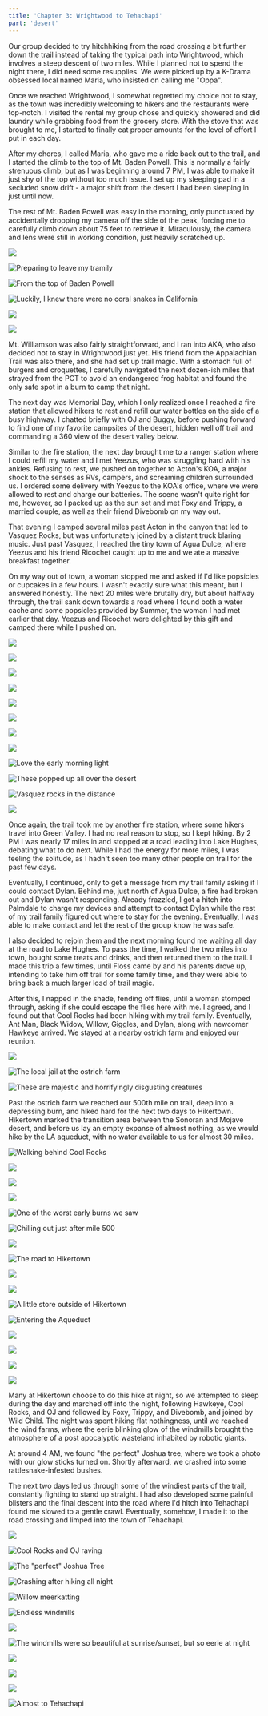 ```yaml
---
title: 'Chapter 3: Wrightwood to Tehachapi'
part: 'desert'
---
```


<script lang="ts">
import Images from '$lib/components/Images.svelte';
</script>

Our group decided to try hitchhiking from the road crossing a bit further down the trail instead of taking the typical
path into Wrightwood, which involves a steep descent of two miles. While I planned not to spend the night there, I did
need some resupplies. We were picked up by a K-Drama obsessed local named Maria, who insisted on calling me "Oppa".

Once we reached Wrightwood, I somewhat regretted my choice not to stay, as the town was incredibly welcoming to hikers
and the restaurants were top-notch. I visited the rental my group chose and quickly showered and did laundry while
grabbing food from the grocery store. With the stove that was brought to me, I started to finally eat proper amounts for
the level of effort I put in each day.

After my chores, I called Maria, who gave me a ride back out to the trail, and I started the climb to the top of Mt.
Baden Powell. This is normally a fairly strenuous climb, but as I was beginning around 7 PM, I was able to make it just
shy of the top without too much issue. I set up my sleeping pad in a secluded snow drift - a major shift from the desert
I had been sleeping in just until now.

The rest of Mt. Baden Powell was easy in the morning, only punctuated by accidentally dropping my camera off the side of
the peak, forcing me to carefully climb down about 75 feet to retrieve it. Miraculously, the camera and lens were still
in working condition, just heavily scratched up.

![](https://cdn.jeeveshikedthepct.com/images/faec87b3-81db-403f-934f-853621710200.jpeg)

![Preparing to leave my tramily](https://cdn.jeeveshikedthepct.com/images/ea3b0305-fee1-4e9f-e17c-d4f02c056700.jpeg)

![From the top of Baden Powell](https://cdn.jeeveshikedthepct.com/images/071b08b1-30cf-4402-72ee-e0ba68a60700.jpeg)

![Luckily, I knew there were no coral snakes in California](https://cdn.jeeveshikedthepct.com/images/3e4b3e6c-5bc6-4208-9559-87e4b5ecaf00.jpeg)

![](https://cdn.jeeveshikedthepct.com/images/6d72677d-82fe-4b03-a1d8-4aba068df000.jpeg)

![](https://cdn.jeeveshikedthepct.com/images/fb0f3a3f-30b2-4099-7db1-ae610d9ca400.jpeg)

Mt. Williamson was also fairly straightforward, and I ran into AKA, who also decided not to stay in Wrightwood just yet.
His friend from the Appalachian Trail was also there, and she had set up trail magic. With a stomach full of burgers and
croquettes, I carefully navigated the next dozen-ish miles that strayed from the PCT to avoid an endangered frog habitat
and found the only safe spot in a burn to camp that night.

The next day was Memorial Day, which I only realized once I reached a fire station that allowed hikers to rest and
refill our water bottles on the side of a busy highway. I chatted briefly with OJ and Buggy, before pushing forward to
find one of my favorite campsites of the desert, hidden well off trail and commanding a 360 view of the desert valley
below.

Similar to the fire station, the next day brought me to a ranger station where I could refill my water and I met Yeezus,
who was struggling hard with his ankles. Refusing to rest, we pushed on together to Acton's KOA, a major shock to the
senses as RVs, campers, and screaming children surrounded us. I ordered some delivery with Yeezus to the KOA's office,
where we were allowed to rest and charge our batteries. The scene wasn't quite right for me, however, so I packed up as
the sun set and met Foxy and Trippy, a married couple, as well as their friend Divebomb on my way out.

That evening I camped several miles past Acton in the canyon that led to Vasquez Rocks, but was unfortunately joined by
a distant truck blaring music. Just past Vasquez, I reached the tiny town of Agua Dulce, where Yeezus and his friend
Ricochet caught up to me and we ate a massive breakfast together.

On my way out of town, a woman stopped me and asked if I'd like popsicles or cupcakes in a few hours. I wasn't exactly
sure what this meant, but I answered honestly. The next 20 miles were brutally dry, but about halfway through, the trail
sank down towards a road where I found both a water cache and some popsicles provided by Summer, the woman I had met
earlier that day. Yeezus and Ricochet were delighted by this gift and camped there while I pushed on.

![](https://cdn.jeeveshikedthepct.com/images/8526e23c-a1f9-4e4c-edad-eb7a386bf500.jpeg)

![](https://cdn.jeeveshikedthepct.com/images/2e931ebc-25af-429a-4224-54af30f41c00.jpeg)

![](https://cdn.jeeveshikedthepct.com/images/6bf42fc1-e401-481e-aaa3-46b6e122f400.jpeg)

![](https://cdn.jeeveshikedthepct.com/images/c76a7e72-0ded-47cb-85bd-7239da7aae00.jpeg)

![](https://cdn.jeeveshikedthepct.com/images/e0dfb7fb-eafe-452a-7cdd-f807ed84d600.jpeg)

![](https://cdn.jeeveshikedthepct.com/images/6c70639c-97a1-411a-dc01-3904045d5500.jpeg)

![](https://cdn.jeeveshikedthepct.com/images/418009f3-03b0-4475-e73d-25f0fe5f2d00.jpeg)

![](https://cdn.jeeveshikedthepct.com/images/9cb9e072-0b25-44e5-bff7-4dff3d54e300.jpeg)

![Love the early morning light](https://cdn.jeeveshikedthepct.com/images/a73aaf9e-6767-4f6e-4078-dac8e555dc00.jpeg)

![These popped up all over the desert](https://cdn.jeeveshikedthepct.com/images/979a329a-324c-408f-d2e9-131178437300.jpeg)

![Vasquez rocks in the distance](https://cdn.jeeveshikedthepct.com/images/9e33f5d0-a982-47fa-acd9-7071707db000.jpeg)

![](https://cdn.jeeveshikedthepct.com/images/8bf8ba12-5908-4346-e38f-686df845c700.jpeg)

Once again, the trail took me by another fire station, where some hikers travel into Green Valley. I had no real reason
to stop, so I kept hiking. By 2 PM I was nearly 17 miles in and stopped at a road leading into Lake Hughes, debating
what to do next. While I had the energy for more miles, I was feeling the solitude, as I hadn't seen too many other
people on trail for the past few days.

Eventually, I continued, only to get a message from my trail family asking if I could contact Dylan. Behind me, just
north of Agua Dulce, a fire had broken out and Dylan wasn't responding. Already frazzled, I got a hitch into Palmdale to
charge my devices and attempt to contact Dylan while the rest of my trail family figured out where to stay for the
evening. Eventually, I was able to make contact and let the rest of the group know he was safe.

I also decided to rejoin them and the next morning found me waiting all day at the road to Lake Hughes. To pass the
time, I walked the two miles into town, bought some treats and drinks, and then returned them to the trail. I made this
trip a few times, until Floss came by and his parents drove up, intending to take him off trail for some family time,
and they were able to bring back a much larger load of trail magic.

After this, I napped in the shade, fending off flies, until a woman stomped through, asking if she could escape the
flies here with me. I agreed, and I found out that Cool Rocks had been hiking with my trail family. Eventually, Ant Man,
Black Widow, Willow, Giggles, and Dylan, along with newcomer Hawkeye arrived. We stayed at a nearby ostrich farm and
enjoyed our reunion.

![](https://cdn.jeeveshikedthepct.com/images/e9a1aa97-42b1-415e-5e5c-8636735fea00.jpeg)

![The local jail at the ostrich farm](https://cdn.jeeveshikedthepct.com/images/a94b56e8-4a45-4e62-1159-a437ee8dc400.jpeg)

![These are majestic and horrifyingly disgusting creatures](https://cdn.jeeveshikedthepct.com/images/455e2ce3-eea0-4bd5-d296-fa53a78a6300.jpeg)

Past the ostrich farm we reached our 500th mile on trail, deep into a depressing burn, and hiked hard for the next two
days to Hikertown. Hikertown marked the transition area between the Sonoran and Mojave desert, and before us lay an
empty expanse of almost nothing, as we would hike by the LA aqueduct, with no water available to us for almost 30 miles.

![Walking behind Cool Rocks](https://cdn.jeeveshikedthepct.com/images/d712b3ca-e337-47d1-eaa1-de133dcc7800.jpeg)

![](https://cdn.jeeveshikedthepct.com/images/22b19552-f249-4c02-b939-2067b0635400.jpeg)

![](https://cdn.jeeveshikedthepct.com/images/22f27a1b-2b12-4dad-e78f-577ee571c300.jpeg)

![](https://cdn.jeeveshikedthepct.com/images/c160c827-4ff5-4061-88ca-e879eddb8900.jpeg)

![One of the worst early burns we saw](https://cdn.jeeveshikedthepct.com/images/9adcb8f4-f95f-4e6f-8c38-b5b9c2038e00.jpeg)

![Chilling out just after mile 500](https://cdn.jeeveshikedthepct.com/images/249fbcf9-1219-4035-d208-d9826db90c00.jpeg)

![](https://cdn.jeeveshikedthepct.com/images/b8015b2e-da96-4775-dda1-ae32a5746300.jpeg)

![The road to Hikertown](https://cdn.jeeveshikedthepct.com/images/15e11ce1-f2a1-475b-0b50-1e3a6ee84000.jpeg)

![](https://cdn.jeeveshikedthepct.com/images/9ed26251-49fe-4171-e0fb-df34828fbc00.jpeg)

![](https://cdn.jeeveshikedthepct.com/images/e02efcc4-9a04-4b8c-e346-b88d2d221100.jpeg)

![A little store outside of Hikertown](https://cdn.jeeveshikedthepct.com/images/43a55018-1184-44c0-1b7f-8198dbbe7b00.jpeg)

![Entering the Aqueduct](https://cdn.jeeveshikedthepct.com/images/6953a544-99bf-413e-f3f3-86b3f9349f00.jpeg)

![](https://cdn.jeeveshikedthepct.com/images/f6c3abca-0740-4603-fd1a-6fc5b8cfdc00.jpeg)

![](https://cdn.jeeveshikedthepct.com/images/d40e666b-1ff2-40b2-8a70-e71be7a3ac00.jpeg)

![](https://cdn.jeeveshikedthepct.com/images/01ed2656-1296-44a7-76d1-c181140e2700.jpeg)

![](https://cdn.jeeveshikedthepct.com/images/647c5cfa-e1fc-47bb-78bf-3fdebed56000.jpeg)

Many at Hikertown choose to do this hike at night, so we attempted to sleep during the day and marched off into the
night, following Hawkeye, Cool Rocks, and OJ and followed by Foxy, Trippy, and Divebomb, and joined by Wild Child. The
night was spent hiking flat nothingness, until we reached the wind farms, where the eerie blinking glow of the windmills
brought the atmosphere of a post apocalyptic wasteland inhabited by robotic giants.

At around 4 AM, we found "the perfect" Joshua tree, where we took a photo with our glow sticks turned on. Shortly
afterward, we crashed into some rattlesnake-infested bushes.

The next two days led us through some of the windiest parts of the trail, constantly fighting to stand up straight. I
had also developed some painful blisters and the final descent into the road where I'd hitch into Tehachapi found me
slowed to a gentle crawl. Eventually, somehow, I made it to the road crossing and limped into the town of Tehachapi.

![](https://cdn.jeeveshikedthepct.com/images/c81efeaf-e151-450a-cfba-778f10b2b200.jpeg)

![Cool Rocks and OJ raving](https://cdn.jeeveshikedthepct.com/images/e7b3d67c-6c8c-44af-fdac-18222e489900.jpeg)

![The \"perfect\" Joshua Tree](https://cdn.jeeveshikedthepct.com/images/432e7c4b-1378-4429-6624-0707e97ba400.jpeg)

![Crashing after hiking all night](https://cdn.jeeveshikedthepct.com/images/25a484f2-78d7-44dc-1aa6-7b6a1a5aef00.jpeg)

![Willow meerkatting](https://cdn.jeeveshikedthepct.com/images/9e332bd4-fc78-4df5-64d9-7a585ea5e700.jpeg)

![Endless windmills](https://cdn.jeeveshikedthepct.com/images/a6ff8f2e-555e-4e2b-0611-5adb56898800.jpeg)

![](https://cdn.jeeveshikedthepct.com/images/39781cd4-a6df-4fa4-c402-83cb0befde00.jpeg)

![The windmills were so beautiful at sunrise/sunset, but so eerie at night](https://cdn.jeeveshikedthepct.com/images/4e9648f1-c9ef-49d8-360f-701b231dac00.jpeg)

![](https://cdn.jeeveshikedthepct.com/images/fef2403b-bc33-4d64-e1dd-5c4e334baa00.jpeg)

![](https://cdn.jeeveshikedthepct.com/images/b87d0423-27dc-4031-3ba2-09ae5f66eb00.jpeg)

![](https://cdn.jeeveshikedthepct.com/images/a89177ee-a058-46c8-bbef-fe74c90dc300.jpeg)

![Almost to Tehachapi](https://cdn.jeeveshikedthepct.com/images/473b3419-a876-4df3-c780-d6f49a820900.jpeg)
